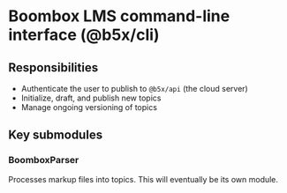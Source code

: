 # Boombox LMS command-line interface (@b5x/cli)

## Responsibilities

- Authenticate the user to publish to `@b5x/api` (the cloud server)
- Initialize, draft, and publish new topics
- Manage ongoing versioning of topics

## Key submodules

### BoomboxParser

Processes markup files into topics. This will eventually be its own module.
